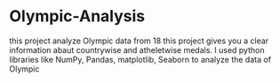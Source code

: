 # Olympic-Analysis
this project analyze Olympic data from 18
this project gives you a clear information abaut countrywise and atheletwise medals.
I used python libraries like NumPy, Pandas, matplotlib, Seaborn to analyze the data of Olympic

